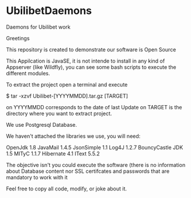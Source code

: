 # UbilibetDaemons
Daemons for Ubilibet work

Greetings

This repository is created to demonstrate our software is Open Source

This Appilcation is JavaSE, it is not intende to install in any kind of Appserver (like Wildfly), you can see some bash scripts to execute the different modules.

To extract the project open a terminal and execute

$ tar -xzvf Ubilibet-[YYYYMMDD].tar.gz [TARGET]


on YYYYMMDD corresponds to the date of last Update
on TARGET is the directory where you want to extract project.

We use Postgresql Database.

We haven't attached the libraries we use, you will need:

OpenJdk 1.8
JavaMail 1.4.5
JsonSimple 1.1
Log4J 1.2.7
BouncyCastle JDK 1.5
MITyC 1.1.7
Hibernate 4.1
IText 5.5.2

The objective isn't you could execute the software (there is no information about Database content nor SSL certifcates and passwords that are mandatory to work with it

Feel free to copy all code, modify, or joke about it.



